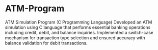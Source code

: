 # ATM-Program
ATM Simulation Program (C Programming Language)
Developed an ATM simulation using C language that performs essential banking operations including credit, debit, and balance inquiries. Implemented a switch-case mechanism for transaction type selection and ensured accuracy with balance validation for debit transactions.
